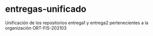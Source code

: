 # entregas-unificado
Unificación de los repositorios entrega1 y entrega2 pertenecientes a la organización ORT-FIS-202103
